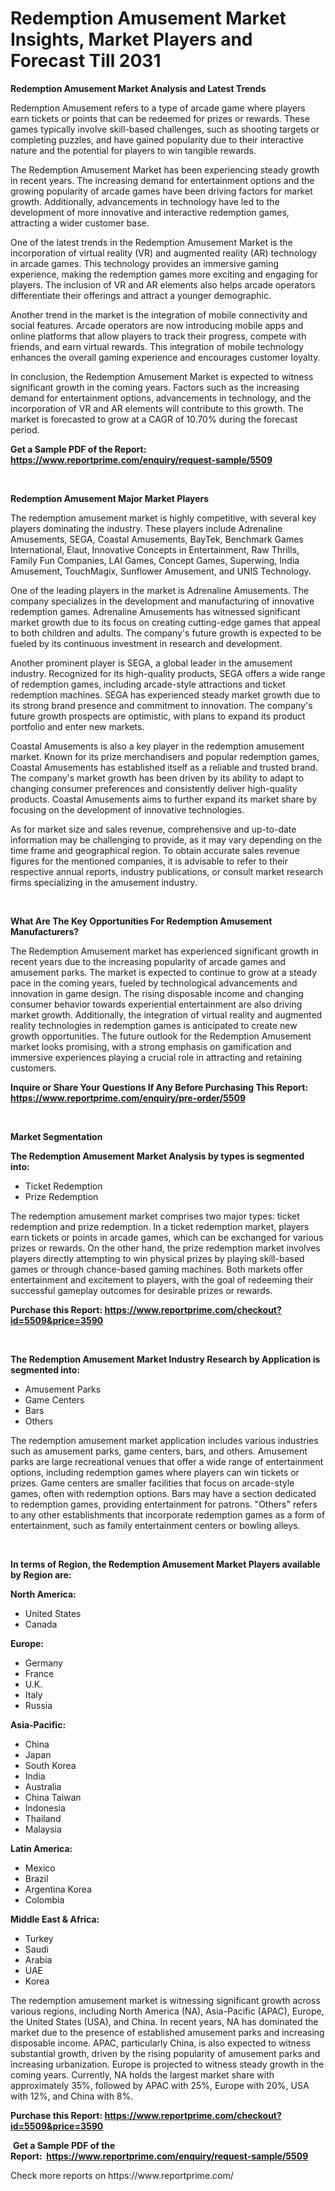 <p><h1>Redemption Amusement Market Insights, Market Players and Forecast Till 2031</h1></p><p><strong>Redemption Amusement Market Analysis and Latest Trends</strong></p>
<p><p>Redemption Amusement refers to a type of arcade game where players earn tickets or points that can be redeemed for prizes or rewards. These games typically involve skill-based challenges, such as shooting targets or completing puzzles, and have gained popularity due to their interactive nature and the potential for players to win tangible rewards.</p><p>The Redemption Amusement Market has been experiencing steady growth in recent years. The increasing demand for entertainment options and the growing popularity of arcade games have been driving factors for market growth. Additionally, advancements in technology have led to the development of more innovative and interactive redemption games, attracting a wider customer base.</p><p>One of the latest trends in the Redemption Amusement Market is the incorporation of virtual reality (VR) and augmented reality (AR) technology in arcade games. This technology provides an immersive gaming experience, making the redemption games more exciting and engaging for players. The inclusion of VR and AR elements also helps arcade operators differentiate their offerings and attract a younger demographic.</p><p>Another trend in the market is the integration of mobile connectivity and social features. Arcade operators are now introducing mobile apps and online platforms that allow players to track their progress, compete with friends, and earn virtual rewards. This integration of mobile technology enhances the overall gaming experience and encourages customer loyalty.</p><p>In conclusion, the Redemption Amusement Market is expected to witness significant growth in the coming years. Factors such as the increasing demand for entertainment options, advancements in technology, and the incorporation of VR and AR elements will contribute to this growth. The market is forecasted to grow at a CAGR of 10.70% during the forecast period.</p></p>
<p><strong>Get a Sample PDF of the Report:&nbsp; <a href="https://www.reportprime.com/enquiry/request-sample/5509">https://www.reportprime.com/enquiry/request-sample/5509</a></strong></p>
<p>&nbsp;</p>
<p><strong>Redemption Amusement Major Market Players</strong></p>
<p><p>The redemption amusement market is highly competitive, with several key players dominating the industry. These players include Adrenaline Amusements, SEGA, Coastal Amusements, BayTek, Benchmark Games International, Elaut, Innovative Concepts in Entertainment, Raw Thrills, Family Fun Companies, LAI Games, Concept Games, Superwing, India Amusement, TouchMagix, Sunflower Amusement, and UNIS Technology. </p><p>One of the leading players in the market is Adrenaline Amusements. The company specializes in the development and manufacturing of innovative redemption games. Adrenaline Amusements has witnessed significant market growth due to its focus on creating cutting-edge games that appeal to both children and adults. The company's future growth is expected to be fueled by its continuous investment in research and development.</p><p>Another prominent player is SEGA, a global leader in the amusement industry. Recognized for its high-quality products, SEGA offers a wide range of redemption games, including arcade-style attractions and ticket redemption machines. SEGA has experienced steady market growth due to its strong brand presence and commitment to innovation. The company's future growth prospects are optimistic, with plans to expand its product portfolio and enter new markets.</p><p>Coastal Amusements is also a key player in the redemption amusement market. Known for its prize merchandisers and popular redemption games, Coastal Amusements has established itself as a reliable and trusted brand. The company's market growth has been driven by its ability to adapt to changing consumer preferences and consistently deliver high-quality products. Coastal Amusements aims to further expand its market share by focusing on the development of innovative technologies.</p><p>As for market size and sales revenue, comprehensive and up-to-date information may be challenging to provide, as it may vary depending on the time frame and geographical region. To obtain accurate sales revenue figures for the mentioned companies, it is advisable to refer to their respective annual reports, industry publications, or consult market research firms specializing in the amusement industry.</p></p>
<p>&nbsp;</p>
<p><strong>What Are The Key Opportunities For Redemption Amusement Manufacturers?</strong></p>
<p><p>The Redemption Amusement market has experienced significant growth in recent years due to the increasing popularity of arcade games and amusement parks. The market is expected to continue to grow at a steady pace in the coming years, fueled by technological advancements and innovation in game design. The rising disposable income and changing consumer behavior towards experiential entertainment are also driving market growth. Additionally, the integration of virtual reality and augmented reality technologies in redemption games is anticipated to create new growth opportunities. The future outlook for the Redemption Amusement market looks promising, with a strong emphasis on gamification and immersive experiences playing a crucial role in attracting and retaining customers.</p></p>
<p><strong>Inquire or Share Your Questions If Any Before Purchasing This Report: <a href="https://www.reportprime.com/enquiry/pre-order/5509">https://www.reportprime.com/enquiry/pre-order/5509</a></strong></p>
<p>&nbsp;</p>
<p><strong>Market Segmentation</strong></p>
<p><strong>The Redemption Amusement Market Analysis by types is segmented into:</strong></p>
<p><ul><li>Ticket Redemption</li><li>Prize Redemption</li></ul></p>
<p><p>The redemption amusement market comprises two major types: ticket redemption and prize redemption. In a ticket redemption market, players earn tickets or points in arcade games, which can be exchanged for various prizes or rewards. On the other hand, the prize redemption market involves players directly attempting to win physical prizes by playing skill-based games or through chance-based gaming machines. Both markets offer entertainment and excitement to players, with the goal of redeeming their successful gameplay outcomes for desirable prizes or rewards.</p></p>
<p><strong>Purchase this Report:&nbsp;<a href="https://www.reportprime.com/checkout?id=5509&price=3590">https://www.reportprime.com/checkout?id=5509&price=3590</a></strong></p>
<p>&nbsp;</p>
<p><strong>The Redemption Amusement Market Industry Research by Application is segmented into:</strong></p>
<p><ul><li>Amusement Parks</li><li>Game Centers</li><li>Bars</li><li>Others</li></ul></p>
<p><p>The redemption amusement market application includes various industries such as amusement parks, game centers, bars, and others. Amusement parks are large recreational venues that offer a wide range of entertainment options, including redemption games where players can win tickets or prizes. Game centers are smaller facilities that focus on arcade-style games, often with redemption options. Bars may have a section dedicated to redemption games, providing entertainment for patrons. "Others" refers to any other establishments that incorporate redemption games as a form of entertainment, such as family entertainment centers or bowling alleys.</p></p>
<p>&nbsp;</p>
<p><strong>In terms of Region, the Redemption Amusement Market Players available by Region are:</strong></p>
<p>
    <p> <strong> North America: </strong>
        <ul>
            <li>United States</li>
            <li>Canada</li>
        </ul>
        </p> 
    <p> <strong> Europe: </strong>
        <ul>
            <li>Germany</li>
            <li>France</li>
            <li>U.K.</li>
            <li>Italy</li>
            <li>Russia</li>
        </ul>
        </p> 
    <p> <strong> Asia-Pacific: </strong>
        <ul>
            <li>China</li>
            <li>Japan</li>
            <li>South Korea</li>
            <li>India</li>
            <li>Australia</li>
            <li>China Taiwan</li>
            <li>Indonesia</li>
            <li>Thailand</li>
            <li>Malaysia</li>
        </ul>
        </p> 
    <p> <strong> Latin America: </strong>
        <ul>
            <li>Mexico</li>
            <li>Brazil</li>
            <li>Argentina Korea</li>
            <li>Colombia</li>
        </ul>
        </p> 
    <p> <strong> Middle East & Africa: </strong>
        <ul>
            <li>Turkey</li>
            <li>Saudi</li>
            <li>Arabia</li>
            <li>UAE</li>
            <li>Korea</li>
        </ul>
    </p>
    </p>
<p><p>The redemption amusement market is witnessing significant growth across various regions, including North America (NA), Asia-Pacific (APAC), Europe, the United States (USA), and China. In recent years, NA has dominated the market due to the presence of established amusement parks and increasing disposable income. APAC, particularly China, is also expected to witness substantial growth, driven by the rising popularity of amusement parks and increasing urbanization. Europe is projected to witness steady growth in the coming years. Currently, NA holds the largest market share with approximately 35%, followed by APAC with 25%, Europe with 20%, USA with 12%, and China with 8%.</p></p>
<p><strong>Purchase this Report: <a href="https://www.reportprime.com/checkout?id=5509&price=3590">https://www.reportprime.com/checkout?id=5509&price=3590</a></strong></p>
<p>&nbsp;<strong>Get a Sample PDF of the Report:&nbsp;&nbsp;<a href="https://www.reportprime.com/enquiry/request-sample/5509">https://www.reportprime.com/enquiry/request-sample/5509</a></strong></p>
<p><strong></strong></p>
<p>Check more reports on https://www.reportprime.com/</p>